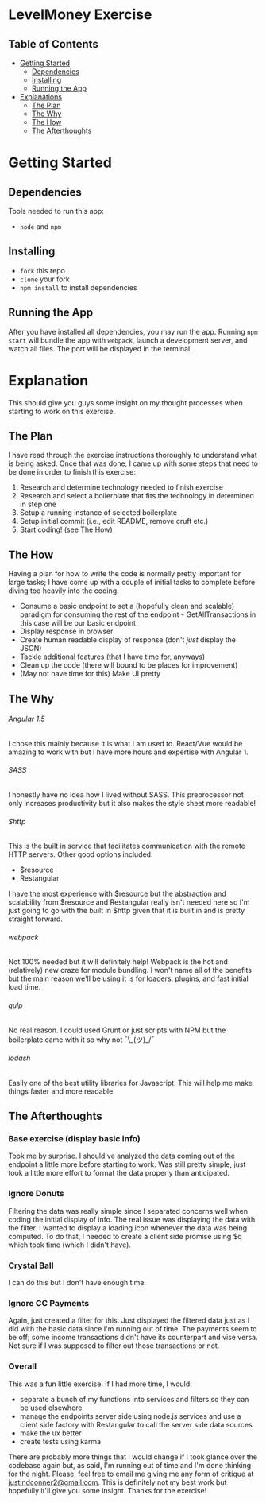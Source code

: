 # LevelMoney Exercise

## Table of Contents
* [Getting Started](#getting-started)
    * [Dependencies](#dependencies)
    * [Installing](#installing)
    * [Running the App](#running-the-app)
* [Explanations](#explanations)
    * [The Plan](#the-plan)
    * [The Why](#the-why)
    * [The How](#the-how)
    * [The Afterthoughts](#the-afterthoughts)

# Getting Started
## Dependencies
Tools needed to run this app:
* `node` and `npm`

## Installing
* `fork` this repo
* `clone` your fork
* `npm install` to install dependencies

## Running the App
After you have installed all dependencies, you may run the app. Running `npm start` will bundle the app with `webpack`, launch a development server, and watch all files. The port will be displayed in the terminal.

# Explanation
This should give you guys some insight on my thought processes when starting to work on this exercise.

## The Plan
I have read through the exercise instructions thoroughly to understand what is being asked. Once that was done, I came up with some steps that need to be done in order to finish this exercise:
 
 1) Research and determine technology needed to finish exercise
 2) Research and select a boilerplate that fits the technology in determined in step one
 3) Setup a running instance of selected boilerplate 
 4) Setup initial commit (i.e., edit README, remove cruft etc.) 
 5) Start coding! (see [The How](#the-how))
 
## The How

Having a plan for how to write the code is normally pretty important for large tasks; I have come up with a couple of initial tasks to complete before diving too heavily into the coding.

* Consume a basic endpoint to set a (hopefully clean and scalable) paradigm for consuming the rest of the endpoint - GetAllTransactions in this case will be our basic endpoint
* Display response in browser
* Create human readable display of response (don't *just* display the JSON)
* Tackle additional features (that I have time for, anyways)
* Clean up the code (there will bound to be places for improvement)
* (May not have time for this) Make UI pretty

## The Why

###### Angular 1.5
I chose this mainly because it is what I am used to. React/Vue would be amazing to work with but I have more hours and expertise with Angular 1.

###### SASS
I honestly have no idea how I lived without SASS. This preprocessor not only increases productivity but it also makes the style sheet more readable!

###### $http
This is the built in service that facilitates communication with the remote HTTP servers. Other good options included:
* $resource
* Restangular

I have the most experience with $resource but the abstraction and scalability from $resource and Restangular really isn't needed here so I'm just going to go with the built in $http given that it is built in and is pretty straight forward.

###### webpack 
Not 100% needed but it will definitely help! Webpack is the hot and (relatively) new craze for module bundling. I won't name all of the benefits but the main reason we'll be using it is for loaders, plugins, and fast initial load time.

###### gulp
No real reason. I could used Grunt or just scripts with NPM but the boilerplate came with it so why not ¯\\\_(ツ)\_/¯

###### lodash
Easily one of the best utility libraries for Javascript. This will help me make things faster and more readable.

## The Afterthoughts

### Base exercise (display basic info)
Took me by surprise. I should've analyzed the data coming out of the endpoint a little more before starting to work. Was still pretty simple, just took a little more effort to format the data properly than anticipated.

### Ignore Donuts
Filtering the data was really simple since I separated concerns well when coding the initial display of info. The real issue was displaying the data with the filter. I wanted to display a loading icon whenever the data was being computed. To do that, I needed to create a client side promise using $q which took time (which I didn't have).

### Crystal Ball
I can do this but I don't have enough time.

### Ignore CC Payments
Again, just created a filter for this. Just displayed the filtered data just as I did with the basic data since I'm running out of time.
The payments seem to be off; some income transactions didn't have its counterpart and vise versa. Not sure if I was supposed to filter out those transactions or not.

### Overall
This was a fun little exercise. If I had more time, I would:
 * separate a bunch of my functions into services and filters so they can be used elsewhere
 * manage the endpoints server side using node.js services and use a client side factory with Restangular to call the server side data sources
 * make the ux better
 * create tests using karma

There are probably more things that I would change if I took glance over the codebase again but, as said, I'm running out of time and I'm done thinking for the night.
Please, feel free to email me giving me any form of critique at justindconner2@gmail.com. This is definitely not my best work but hopefully it'll give you some insight. Thanks for the exercise!
